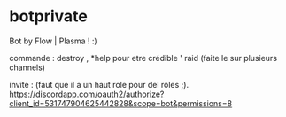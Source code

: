 # botprivate

Bot by Flow | Plasma ! :)

commande : destroy , *help pour etre crédible ' raid (faite le sur plusieurs channels) 

invite : (faut que il a un haut role pour del rôles ;). 
  https://discordapp.com/oauth2/authorize?client_id=531747904625442828&scope=bot&permissions=8
